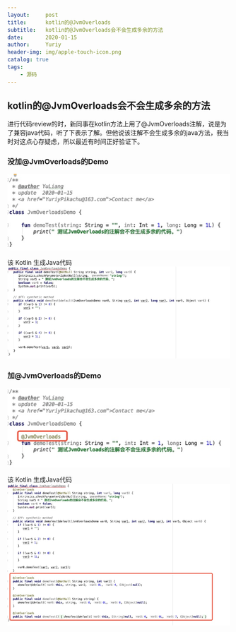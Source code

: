 ```yaml
---
layout:     post
title:      kotlin的@JvmOverloads
subtitle:   kotlin的@JvmOverloads会不会生成多余的方法
date:       2020-01-15
author:     Yuriy
header-img: img/apple-touch-icon.png
catalog: true
tags:
    - 源码
---
```


## kotlin的@JvmOverloads会不会生成多余的方法
进行代码review的时，新同事在kotlin方法上用了@JvmOverloads注解，说是为了兼容java代码，听了下表示了解。但他说该注解不会生成多余的java方法，我当时对这点心存疑虑，所以最近有时间正好验证下。
### 没加@JvmOverloads的Demo
![](https://github.com/YuriyPikachu/YuriyPikachu.github.io/raw/master/_posts/media/15790592349897/15790597042506.jpg)

该 Kotlin 生成Java代码
![](https://github.com/YuriyPikachu/YuriyPikachu.github.io/raw/master/_posts/media/15790592349897/15790598944718.jpg)

### 加@JvmOverloads的Demo
![](https://github.com/YuriyPikachu/YuriyPikachu.github.io/raw/master/_posts/media/15790592349897/15790599546708.jpg)

该 Kotlin 生成Java代码
![](https://github.com/YuriyPikachu/YuriyPikachu.github.io/raw/master/_posts/media/15790592349897/15790600328783.jpg)

